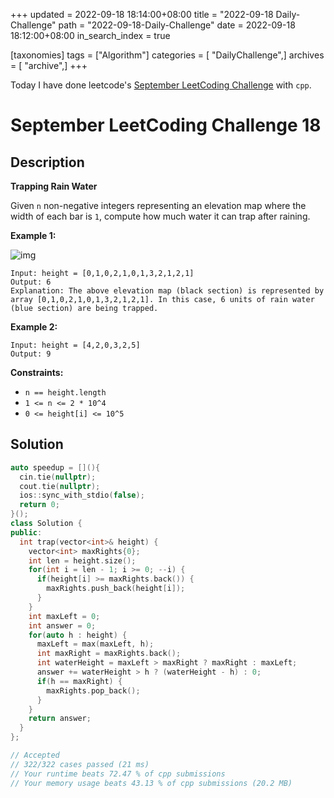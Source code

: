 +++
updated = 2022-09-18 18:14:00+08:00
title = "2022-09-18 Daily-Challenge"
path = "2022-09-18-Daily-Challenge"
date = 2022-09-18 18:12:00+08:00
in_search_index = true

[taxonomies]
tags = ["Algorithm"]
categories = [ "DailyChallenge",]
archives = [ "archive",]
+++

Today I have done leetcode's [September LeetCoding Challenge](https://leetcode.com/problems/trapping-rain-water/) with `cpp`.

<!-- more -->

# September LeetCoding Challenge 18

## Description

**Trapping Rain Water**

Given `n` non-negative integers representing an elevation map where the width of each bar is `1`, compute how much water it can trap after raining.

 

**Example 1:**

![img](https://assets.leetcode.com/uploads/2018/10/22/rainwatertrap.png)

```
Input: height = [0,1,0,2,1,0,1,3,2,1,2,1]
Output: 6
Explanation: The above elevation map (black section) is represented by array [0,1,0,2,1,0,1,3,2,1,2,1]. In this case, 6 units of rain water (blue section) are being trapped.
```

**Example 2:**

```
Input: height = [4,2,0,3,2,5]
Output: 9
```

 

**Constraints:**

- `n == height.length`
- `1 <= n <= 2 * 10^4`
- `0 <= height[i] <= 10^5`

## Solution

``` cpp
auto speedup = [](){
  cin.tie(nullptr);
  cout.tie(nullptr);
  ios::sync_with_stdio(false);
  return 0;
}();
class Solution {
public:
  int trap(vector<int>& height) {
    vector<int> maxRights{0};
    int len = height.size();
    for(int i = len - 1; i >= 0; --i) {
      if(height[i] >= maxRights.back()) {
        maxRights.push_back(height[i]);
      }
    }
    int maxLeft = 0;
    int answer = 0;
    for(auto h : height) {
      maxLeft = max(maxLeft, h);
      int maxRight = maxRights.back();
      int waterHeight = maxLeft > maxRight ? maxRight : maxLeft;
      answer += waterHeight > h ? (waterHeight - h) : 0;
      if(h == maxRight) {
        maxRights.pop_back();
      }
    }
    return answer;
  }
};

// Accepted
// 322/322 cases passed (21 ms)
// Your runtime beats 72.47 % of cpp submissions
// Your memory usage beats 43.13 % of cpp submissions (20.2 MB)
```
